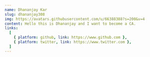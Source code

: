 ```yaml
---
name: Dhananjay Kar
slug: dhananjay308
img: https://avatars.githubusercontent.com/u/66388388?s=200&v=4
content: Hello this is Dhananjay and I want to become a CA.
links:
  [
    { platform: github, link: https://www.github.com },
    { platform: twitter, link: https://www.twitter.com },
  ]
---
```

